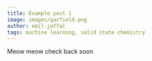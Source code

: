 ```yaml
---
title: Example post 1
image: images/garfield.png
author: emil-jaffal
tags: machine learning, solid state chemistry
---
```


Meow meow check back soon